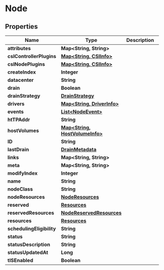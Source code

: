 

# Node


## Properties

Name | Type | Description | Notes
------------ | ------------- | ------------- | -------------
**attributes** | **Map&lt;String, String&gt;** |  |  [optional]
**csIControllerPlugins** | [**Map&lt;String, CSIInfo&gt;**](CSIInfo.md) |  |  [optional]
**csINodePlugins** | [**Map&lt;String, CSIInfo&gt;**](CSIInfo.md) |  |  [optional]
**createIndex** | **Integer** |  |  [optional]
**datacenter** | **String** |  |  [optional]
**drain** | **Boolean** |  |  [optional]
**drainStrategy** | [**DrainStrategy**](DrainStrategy.md) |  |  [optional]
**drivers** | [**Map&lt;String, DriverInfo&gt;**](DriverInfo.md) |  |  [optional]
**events** | [**List&lt;NodeEvent&gt;**](NodeEvent.md) |  |  [optional]
**htTPAddr** | **String** |  |  [optional]
**hostVolumes** | [**Map&lt;String, HostVolumeInfo&gt;**](HostVolumeInfo.md) |  |  [optional]
**ID** | **String** |  |  [optional]
**lastDrain** | [**DrainMetadata**](DrainMetadata.md) |  |  [optional]
**links** | **Map&lt;String, String&gt;** |  |  [optional]
**meta** | **Map&lt;String, String&gt;** |  |  [optional]
**modifyIndex** | **Integer** |  |  [optional]
**name** | **String** |  |  [optional]
**nodeClass** | **String** |  |  [optional]
**nodeResources** | [**NodeResources**](NodeResources.md) |  |  [optional]
**reserved** | [**Resources**](Resources.md) |  |  [optional]
**reservedResources** | [**NodeReservedResources**](NodeReservedResources.md) |  |  [optional]
**resources** | [**Resources**](Resources.md) |  |  [optional]
**schedulingEligibility** | **String** |  |  [optional]
**status** | **String** |  |  [optional]
**statusDescription** | **String** |  |  [optional]
**statusUpdatedAt** | **Long** |  |  [optional]
**tlSEnabled** | **Boolean** |  |  [optional]



